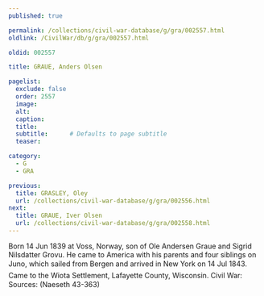 ```yaml
---
published: true

permalink: /collections/civil-war-database/g/gra/002557.html
oldlink: /CivilWar/db/g/gra/002557.html

oldid: 002557

title: GRAUE, Anders Olsen

pagelist:
  exclude: false
  order: 2557
  image: 
  alt:
  caption:
  title:
  subtitle:      # Defaults to page subtitle
  teaser:

category: 
  - G 
  - GRA

previous:
  title: GRASLEY, Oley
  url: /collections/civil-war-database/g/gra/002556.html  
next:
  title: GRAUE, Iver Olsen
  url: /collections/civil-war-database/g/gra/002558.html   
---
```

Born 14 Jun 1839 at Voss, Norway, son of Ole Andersen Graue and Sigrid Nilsdatter Grovu. He came to America with his parents and four siblings on &#147;Juno&#148;, which sailed from Bergen and arrived in New York on 14 Jul 1843. Came to the Wiota Settlement, Lafayette County, Wisconsin. Civil War: Sources: (Naeseth &#146;43-363)
